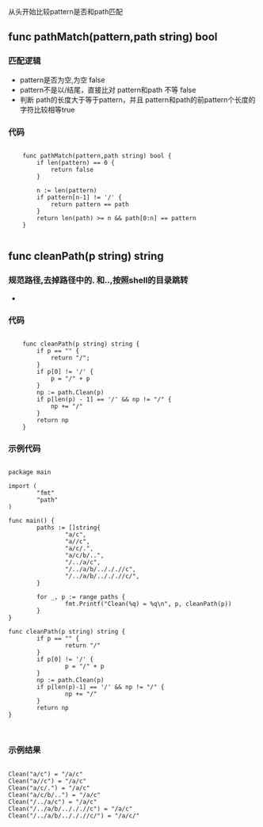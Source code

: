 从头开始比较pattern是否和path匹配
## func pathMatch(pattern,path string) bool
### 匹配逻辑
* pattern是否为空,为空 false
* pattern不是以/结尾，直接比对 pattern和path 不等 false
* 判断 path的长度大于等于pattern，并且 pattern和path的前pattern个长度的字符比较相等true

### 代码
<pre><code>
    func pathMatch(pattern,path string) bool {
        if len(pattern) == 0 {
            return false
        }

        n := len(pattern)
        if pattern[n-1] != '/' {
            return pattern == path
        } 
        return len(path) >= n && path[0:n] == pattern
    }

</code></pre>

## func cleanPath(p string) string
### 规范路径,去掉路径中的. 和..,按照shell的目录跳转
*  

### 代码
<pre><code>
    func cleanPath(p string) string {
        if p == "" {
            return "/";    
        }    
        if p[0] != '/' {
            p = "/" + p    
        }
        np := path.Clean(p)
        if p[len(p) - 1] == '/' && np != "/" {
            np += "/"    
        }
        return np
    }
</code></pre>

### 示例代码
<pre><code>
package main

import (
        "fmt"
        "path"
)

func main() {
        paths := []string{
                "a/c",
                "a//c",
                "a/c/.",
                "a/c/b/..",
                "/../a/c",
                "/../a/b/../././/c",
                "/../a/b/../././/c/",
        }

        for _, p := range paths {
                fmt.Printf("Clean(%q) = %q\n", p, cleanPath(p))
        }
}

func cleanPath(p string) string {
        if p == "" {
                return "/"
        }
        if p[0] != '/' {
                p = "/" + p
        }
        np := path.Clean(p)
        if p[len(p)-1] == '/' && np != "/" {
                np += "/"
        }
        return np
}


</code></pre>

### 示例结果
<pre><code>
Clean("a/c") = "/a/c"
Clean("a//c") = "/a/c"
Clean("a/c/.") = "/a/c"
Clean("a/c/b/..") = "/a/c"
Clean("/../a/c") = "/a/c"
Clean("/../a/b/../././/c") = "/a/c"
Clean("/../a/b/../././/c/") = "/a/c/"
</code></pre>

